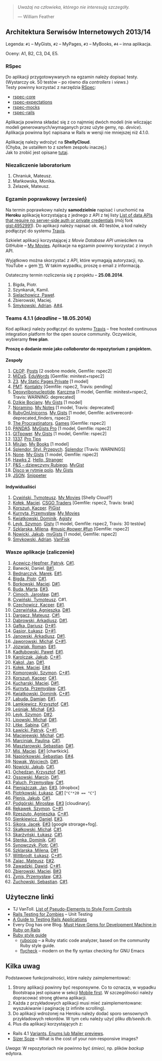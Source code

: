 > *Uważaj na człowieka, którego nie interesują szczegóły.*
>
> — William Feather


## Architektura Serwisów Internetowych 2013/14

Legenda: `#1` – MyGists, `#2` – MyPages, `#3` – MyBooks, `#4` – inna aplikacja.

Oceny: A1, B2, C3, D4, E5.


### RSpec

Do aplikacji przygotowywanych na egzamin należy dopisać testy.<br>
(Wystarczy ok. 50 testów – po równo dla *controllers* i *views*.)<br>
Testy powinny korzystać z narzędzia [RSpec](http://rspec.info/):

- [rspec-core](https://github.com/rspec/rspec-core)
- [rspec-expectations](https://github.com/rspec/rspec-expectations)
- [rspec-mocks](https://github.com/rspec/rspec-mocks)
- [rspec-rails](https://github.com/rspec/rspec-rails)

Aplikacja powinna składać się z co najmniej dwóch modeli (nie wliczając
modeli generowanych/wymaganych przez użyte gemy, np. *device*).
Aplikacja powinna być napisana w Rails w wersji nie mniejszej niż 4.1.0.

Aplikację należy wdrożyć na **ShellyCloud**.<br>
(Chyba, że ustaliłem to z szefem zespołu inaczej.)<br>
Jak to zrobić jest opisane [tutaj](https://github.com/rails4/my_gists).


### Niezaliczenie laboratorium

1. Chraniuk, Mateusz.
1. Mańkowska, Monika.
1. Żelazek, Mateusz.


### Egzamin poprawkowy (wrzesień)

Na termin poprawkowy należy **samodzielnie** napisać i uruchomić
na **Heroku** aplikację korzystającą z jednego z API z tej listy
[List of data APIs that require no server-side auth or private credentials](https://gist.github.com/wbzyl/9989677)
(mój fork [gist:4952991](https://gist.github.com/afeld/4952991)).
Do aplikacji należy napisać ok. 40 testów,
a kod należy podłączyć do systemu [Travis](https://travis-ci.org/).

Szkielet aplikacji korzystającej z *Movie Database API* umieściłem
na GitHubie – [My Movies](https://github.com/rails4/my_movies).
Aplikacje na egzamin powinny korzystać z innych API.

Wyjątkowo można skorzystać z API, które wymagają autoryzacji, np.
YouTube + gem [Yt](https://github.com/rails4/asi).
W takim wypadku, proszę o email z informacją.

Ostateczny termin rozliczenia się z projektu – **25.08.2014**.

1. Bigda, Piotr.
1. Szynkaruk, Kamil.
1. [Sielachowicz, Paweł](https://github.com/psielachowicz/My_movies).
1. Zbierowski, Maciej.
1. [Smykowski, Adrian](https://github.com/FiskSMK/mygists). [A#4](http://mygists-asmykowski.herokuapp.com/).

<!--

1. [Bigda, Piotr](https://github.com/CoJaTutajRobie/egzamin). [brak repo]
1. [Korszuń, Kacper](https://github.com/gathaspar/RailsApp2). [PiGist](http://pigist.shellyapp.com/) [1 model: +lang?, Gemfile: rspec2, Travis: 7 testów]
1. [Szynkaruk, Kamil](https://github.com/ferocis/my_gists), [C+#1](http://zaliczenie.herokuapp.com/)

1. [Sielachowicz, Paweł](https://github.com/psielachowicz/my_gists)
1. [Zbierowski, Maciej](https://github.com/Macio1992/MyMoviesRubyProject). [My Movies](http://maciekapka.cloudapp.net) [niepodłączone testy, śmieci w repo, brak testów]
   ERROR: Permission to Macio1992/MyMoviesRubyProject.git denied to wbzyl.
   fatal: Could not read from remote repository.

-->

### Teams 4.1.1 (*deadline* – 18.05.2014)

Kod aplikacji należy podłączyć do systemu [Travis](https://travis-ci.com/plans) –
free hosted continuous integration platform for the open source community.
Oczywiście, wybieramy **free plan**.

**Proszę o dodanie mnie jako *collaborator* do repozytorium z projektem.**

#### Zespoły

1. [CŁOP](https://github.com/kipperek/RailsExam). [Posts](http://railsexamfinal.shellyapp.com/) [2 osobne modele, Gemfile: rspec2]
1. [MiDaS](https://github.com/henio180/EduWords). [EduWords](http://eduwords.project-midas.com/) [Gemfile: minitest+rspec2]
1. [Z3](https://github.com/zajacmp3/RailsExam). [My Static Pages Private](http://www.railsexam.zajacmp3.pl) [1 model]
1. [PMT](https://github.com/Macio1992/rubyOnRailsProject). [Kontakty](http://contestcreator.cloudapp.net/) [Gemfile: rspec2, Travis: pending]
1. [Deoxyribonucleotide](https://github.com/MacMisDev/karczma). [Karczma](http://karczma.shellyapp.com/) [1 model, Gemfile: minitest+rspec2, Travis: WARNING: deprecated]
1. [Dzikie Bociany](https://github.com/Zhukovo/RoR-Egzamin). [My Gists](http://ror-bociany.shellyapp.com/) [1 model]
1. [Noramino](https://github.com/Bllade/ASI_exam.git). [My Notes](http://notes-exam.shellyapp.com) [1 model, Travis: deprecated]
1. [RubyOnUnicorns](https://github.com/KLamkiewicz/RubyOnUnicorns). [My Gists](http://rubyonunicorns.shellyapp.com) [1 model, Gemfile: activerecord-deprecated_finders, rspec2]
1. [The Procrastinators](https://github.com/mbuda/RailsGroupProject). [Games](http://game-reviews.shellyapp.com/) [Gemfile: rspec2]
1. [PANDA5](https://github.com/lipek92/PANDA5). [MyGists Pro](http://panda5.shellyapp.com) [1 model, Gemfile: rspec2]
1. [GITpower](https://github.com/mbednarczyk/asiegzamin). [My Gists](http://asiegzamin.shellyapp.com) [1 model, Gemfile: rspec2]
1. [1337](https://github.com/YoungCoder/1337/). [Pro Tips](http://skorzenno.pl/)
1. [MirJan](https://github.com/Pelen/mirjan). [My Books](http://mirjan.shellyapp.com) [1 model]
1. [Splendor, Styl, Przepych](https://github.com/lukasz978/splendor). [Splendor](http://vps66305.ovh.net) [Travis: WARNINGS]
1. [None](https://github.com/kaka2991/my_gists). [My Gists](http://my-gists.shellyapp.com/) [1 model, Gemfile: rspec2]
1. [Hawks 2](https://github.com/szykom/AsiYT). [Hello, Stranger](http://asiyt.shellyapp.com/)
1. [P&S – dziewczyny Rubiego](https://github.com/MPaulina/AplikacjaASI). [MyGist](http://dziewczynyrubiego.shellyapp.com/)
1. [Disco w rytmie polo](https://github.com/kpawel-29/Disco-w-rytmie-polo). [My Gists](http://disco-w-rytmie-polo.shellyapp.com/)
1. [JSON](https://github.com/gruchanet/snippeter_on_steroids). [Snippeter](http://snippeter.shellyapp.com)


#### Indywidualiści

1. [Cywiński, Tymoteusz](https://github.com/tcywinski/my_movies_123). [My Movies](http://my-movies-123.herokuapp.com/) [Shelly Cloud?]
1. [Kołek, Maciej](https://bitbucket.org/ferus/csgotraders). [CSGO Traders](http://beta.csgotraders.net) [Gemfile: rspec2, Travis: brak]
1. [Korszuń, Kacper](https://github.com/gathaspar/RailsApp2). [PiGist](http://railsapp2.shellyapp.com)
1. [Kurnyta, Przemysław](https://github.com/pkurnyta/exam). [My Movies](http://mymovies-pk.shellyapp.com)
1. [Kwiatkowski, Dominik](https://github.com/Kalumniatoris/railsy). [Agisty](http://agisty.shellyapp.com)
1. [Leyk, Szymon](https://github.com/leyas/rails-app). [Gisty](http://szymon.shellyapp.com) [1 model, Gemfile: rspec2, Travis: 30 testów]
1. [Szklarska, Milena](https://github.com/madebytechnology/RailsAppExam). [#music #power #fun](http://musicalbums.shellyapp.com) [Gemfile: rspec2]
1. [Nowicki, Jakub](https://github.com/jnowicki/rails-myGists). [myGists](http://mygists.kubavic.vdl.pl) [1 model, Gemfile: rspec2]
1. [Smykowski, Adrian](https://github.com/FiskSMK/vanfisk). [VanFisk](http://vanfisk.herokuapp.com/)

<!--

Dane wpisujemy tak:

1. `[Nazwa zespołu](link do repozytorium). [Nazwa Aplikacji](link do aplikacji na Shelly Cloud)`

### Ścieżka raz, dwa, trzy (*deadline* – 12.05.2014)

Przykładowa aplikacja, którą należy uruchomić, dopisać brakujący kod
i **testy** – [MyMovies](https://github.com/rails4/my_movies)
(testy controllers + views; wystarczy ok. 50 testów).
Aplikacja ta korzysta z *Movie Database API*.

Kod aplikacji należy podłączyć do systemu [Travis](https://travis-ci.org/) –
free hosted continuous integration platform for the open source community.

Zamiast aplikacji *MyMovies* można napisać *samodzielnie* inną aplikację
korzystajacą z innego API, na przykład, któregoś z tej listy –
[List of data APIs that require no server-side auth or private credentials](https://gist.github.com/wbzyl/9989677)
(forked from [gist:4952991](https://gist.github.com/afeld/4952991)).

-->


### Wasze aplikacje (zaliczenie)

1. [Acewicz-Hepfner, Patryk](https://github.com/pacewicz/my_gists). [C#1](http://mygists-pa.herokuapp.com).
1. Banecki, Daniel. [B#1](http://filmotekaczlowieka.herokuapp.com/).
1. [Bednarczyk, Marek](https://github.com/mbednarczyk/my_gists_reedit). [E#1](http://mygistsmbednarczyk.herokuapp.com).
1. [Bigda, Piotr](https://github.com/CoJaTutajRobie/ruby). [C#1](http://nowyprojekt123.herokuapp.com).
1. [Borkowski, Maciej](https://github.com/borek199/my_gists). [D#1](http://mygistsmborkowski.herokuapp.com).
1. [Buda, Marta](https://github.com/mbuda/reviewIt). [E#3](http://books-review.herokuapp.com).
1. [Cimoch, Jarosław](https://github.com/jcimoch/mygists). [D#1](http://jcimoch-my-gists.herokuapp.com/).
1. [Cywiński, Tymoteusz](https://github.com/tcywinski/my_movies_123). C#1.
1. [Czechowicz, Kacper](https://github.com/kipperek/Rails-FirstApp). [E#1](http://kczechowicz-gists.herokuapp.com).
1. [Czerwińska, Agnieszka](https://github.com/aczerwinska/my_gists). [D#1](http://gistmys.herokuapp.com/).
1. [Dargacz, Mateusz](https://github.com/mateuszdargacz/md_gists). [C#1](http://asi-mdargacz.herokuapp.com/).
1. [Dąbrowski, Arkadiusz](https://github.com/ArkadiuszD/Wpisy). [D#1](http://kolejnedziadostwo.herokuapp.com/).
1. [Gafka, Dariusz](https://github.com/dgafka/my_gists). [D+#1](http://evening-everglades-2118.herokuapp.com).
1. [Gąsior, Łukasz](https://github.com/lukgas6/projekt-asi). [D+#1](http://lgasior-gists.herokuapp.com/).
1. [Janowski, Arkadiusz](https://github.com/janusy/my_gists). [D#1](http://janusygists.herokuapp.com).
1. [Jaworowski, Michał](https://github.com/kropeq/my-gist). [C+#1](http://jaworgists.herokuapp.com).
1. [Józwiak, Roman](https://github.com/gruchanet/snippeter). [E#1](http://snippeter-app.herokuapp.com).
1. [Kadłubowski, Paweł](https://github.com/kpawel-29/my_gists_with_bootstrap). [E#1](http://gistmaster.herokuapp.com).
1. [Karolczak, Jakub](https://github.com/Taureli/MyGists). [C+#1](http://mygists-jkarolczak.herokuapp.com).
1. [Kąkol, Jan](https://github.com/jankkol/ruby_gist). [D#1](http://jankkolgists.herokuapp.com).
1. [Kołek, Maciej](https://bitbucket.org/ferus/csgotraders). [E#4](http://beta.csgotraders.net)
1. [Komorowski, Szymon](https://github.com/szykom/asi-my-gists). [C+#1](http://szykom-my-gists.herokuapp.com).
1. [Korszuń, Kacper](https://github.com/gathaspar/RailsGistProject). [C#1](http://stark-beyond-9781.herokuapp.com).
1. [Kucharski, Maciej](https://github.com/Maciekek/my-gists2). [D#1](http://my-gists.herokuapp.com).
1. [Kurnyta, Przemysław](https://github.com/pkurnyta/my_gists). [C#1](http://pk-gists.herokuapp.com/).
1. [Kwiatkowski, Dominik](https://github.com/Kalumniatoris/asip1). [C+#1](http://agisty123.herokuapp.com).
1. [Labuda, Damian](https://github.com/kaka2991/my_gists). [E#1](http://damlab.herokuapp.com).
1. [Lamkiewicz, Krzysztof](https://github.com/KLamkiewicz/RubyGist). [C#1](http://mojegisty.herokuapp.com).
1. [Leśniak, Michał](https://github.com/mlesniak91/my_notes). [E#3](http://mlesniak.herokuapp.com/notes).
1. [Leyk, Szymon](https://github.com/leyas/rails-app). [D#2](http://sl-gists.herokuapp.com/).
1. [Lipowski, Michał](https://github.com/lipek92/my_gists). [D#1](http://mygistsmlipowski.herokuapp.com).
1. [Litke, Sabina](https://github.com/SabinaL/my_gists). [C#1](http://gists.herokuapp.com/).
1. [Ławicki, Patryk](https://github.com/true-or-false/myBinaries). [C+#1](http://mybeanaries.herokuapp.com).
1. [Maciejewski, Michał](https://github.com/mmaciejewski/my_gists_rework). [C#1](http://mygistsrework.herokuapp.com).
1. [Marciniak, Paulina](https://github.com/MPaulina/my_gist). [C#1](http://asi-my-gist.herokuapp.com/).
1. [Masztarowski, Sebastian](https://github.com/Bllade/Gisty). [D#1](http://smasztarowskigists.herokuapp.com).
1. [Miś, Maciej](https://github.com/MacMisDev/gists). [E#1](http://mmgists.heroku.com) [chartkick].
1. [Napiórkowski, Sebastian](https://github.com/sebnapi/my_yachts/). [E#4](http://my-yachts.herokuapp.com).
1. [Nowak, Wojciech](https://github.com/YoungCoder/railsgists). [D#1](http://djangoisbetterthanrails.herokuapp.com).
1. [Nowicki, Jakub](https://github.com/jnowicki/rails-myGists). [C#1](http://just-some-gists.herokuapp.com).
1. [Ochędzan, Krzysztof](https://github.com/Krzychuuu/Ruby). [D#1](http://kochedzan.herokuapp.com).
1. [Ossowski, Marcin](https://github.com/mossowski/my_gists). [D#1](http://mossowski-gists.herokuapp.com).
1. [Paluch, Przemysław](https://github.com/Zhukovo/My_gists-Ruby-on-Rails/tree/production). [C#1](http://notateczki.herokuapp.com).
1. [Pieniążczak, Jan](https://github.com/Pelen/books2). [E#3](http://pelen.herokuapp.com). [dropbox]
1. [Piotrkowski, Łukasz](https://github.com/pietrakkk/gists). [C#1](http://lpiotrkowski-gists.herokuapp.com/) [`"C"*20 == "C"`]
1. [Plenis, Jakub](https://github.com/novalien/Aplikacje-zadanie-1). [C#1](http://mojezadania.herokuapp.com).
1. [Podgórski, Mirosław](https://github.com/ziomski/my_books). [E#3](http://ziomski.herokuapp.com) [cloudinary].
1. [Rękawek, Szymon](https://github.com/waveq/MyGists). [C+#1](http://mygistsszymonrekawek.herokuapp.com).
1. [Rzeszuto, Agnieszka](https://github.com/arzsz/my_gists). [C+#1](http://fast-beach-4233.herokuapp.com/gists).
1. [Sienkiewicz, Daniel](https://github.com/henio180/asisecond). [E#3](http://asisecond.herokuapp.com).
1. [Sikora, Jacek](https://github.com/jaresh/my_videos). [E#3](http://jsvideos.herokuapp.com) [google strorage+fog].
1. [Skałkowski, Michał](https://github.com/Michaldwadwa/projekt1-rails). [C#1](http://projekcik1.herokuapp.com).
1. [Skarżyński, Łukasz](https://github.com/LukSkarDev/railsapp). [C#1](http://lsgists.herokuapp.com/gists).
1. [Stenka, Dominik](https://github.com/ddstenka/my_gists). [C#1](http://rubyongist.herokuapp.com/)
1. [Synowczyk, Piotr](https://github.com/psynowczyk/MyGists), [C#1](http://psgists.herokuapp.com/).
1. [Szklarska, Milena](https://github.com/madebytechnology/Gists), [D#1](http://mygistsapp.herokuapp.com/)
1. [Wittbrodt, Łukasz](https://github.com/lukasz978/my_gists). [C+#1](http://lrails.herokuapp.com/).
1. [Zając, Mateusz](https://github.com/zajacmp3/RubyOnRails-Informatyka-). [E#2](http://www.rails.zajacmp3.pl).
1. [Zawadzki, Dawid](https://github.com/ghost717/my_gists). [C+#1](http://dzawadzki-app.herokuapp.com).
1. [Zbierowski, Maciej](https://github.com/Macio1992/myBooks). [B#3](http://my-books-macio1992.herokuapp.com/)
1. [Żynis, Przemysław](https://github.com/Zynio/MyBooks.git). [C#3](http://managerstore.herokuapp.com).
1. [Żuchowski, Sebastian](https://github.com/modziek/project_ruby). [C#1](http://maniana.herokuapp.com//).


## Użyteczne linki

* TJ VanToll.
  [List of Pseudo-Elements to Style Form Controls](http://tjvantoll.com/2013/04/15/list-of-pseudo-elements-to-style-form-controls/)
* [Rails Testing for Zombies](https://www.codeschool.com/courses/rails-testing-for-zombies) –
  Unit Testing
* [A Guide to Testing Rails Applications](http://edgeguides.rubyonrails.org/testing.html)
* Every Dog has one Blog.
  [Must Have Gems for Development Machine in Ruby on Rails](http://www.codebeerstartups.com/2013/04/must-have-gems-for-development-machine-in-ruby-on-rails)
* [Ruby style guide](https://github.com/bbatsov/ruby-style-guide)
  - [rubocop](https://github.com/bbatsov/rubocop) – a Ruby static code analyzer,
    based on the community Ruby style guide.
  - [flycheck](https://github.com/flycheck/flycheck) – modern
    on the fly syntax checking for GNU Emacs


## Kilka uwag

Podstawowe funkcjonalności, które należy zaimplementować:

1. Strony aplikacji powinny być responsywne.
Co to oznacza, w wypadku Bootstrapa jest opisane w sekcji
[Mobile first](http://getbootstrap.com/css/#overview-mobile).
W szczególności należy dopracować stronę główna aplikacji.
2. Każda z przykładowych aplikacji musi mieć zaimplementowane:
wyszukiwanie i paginację (z infinite scrolling).
3. Do aplikacji wdrożonej na Heroku należy dodać sporo
sensownych przykładowych rekordów. W tym celu należy użyć
pliku *db/seeds.rb*.
4. Plus dla aplikacji korzystających z:
  - Rails 4.1 [Variants, Enums lub Mailer previews](http://weblog.rubyonrails.org/2014/4/8/Rails-4-1/).
  - [Sizer Soze](http://sizersoze.org/) – What is the cost of your non-responsive images?

*Uwaga:* W repozytoriach nie powinno być *śmieci*, np.
plików *backup* edytora.
